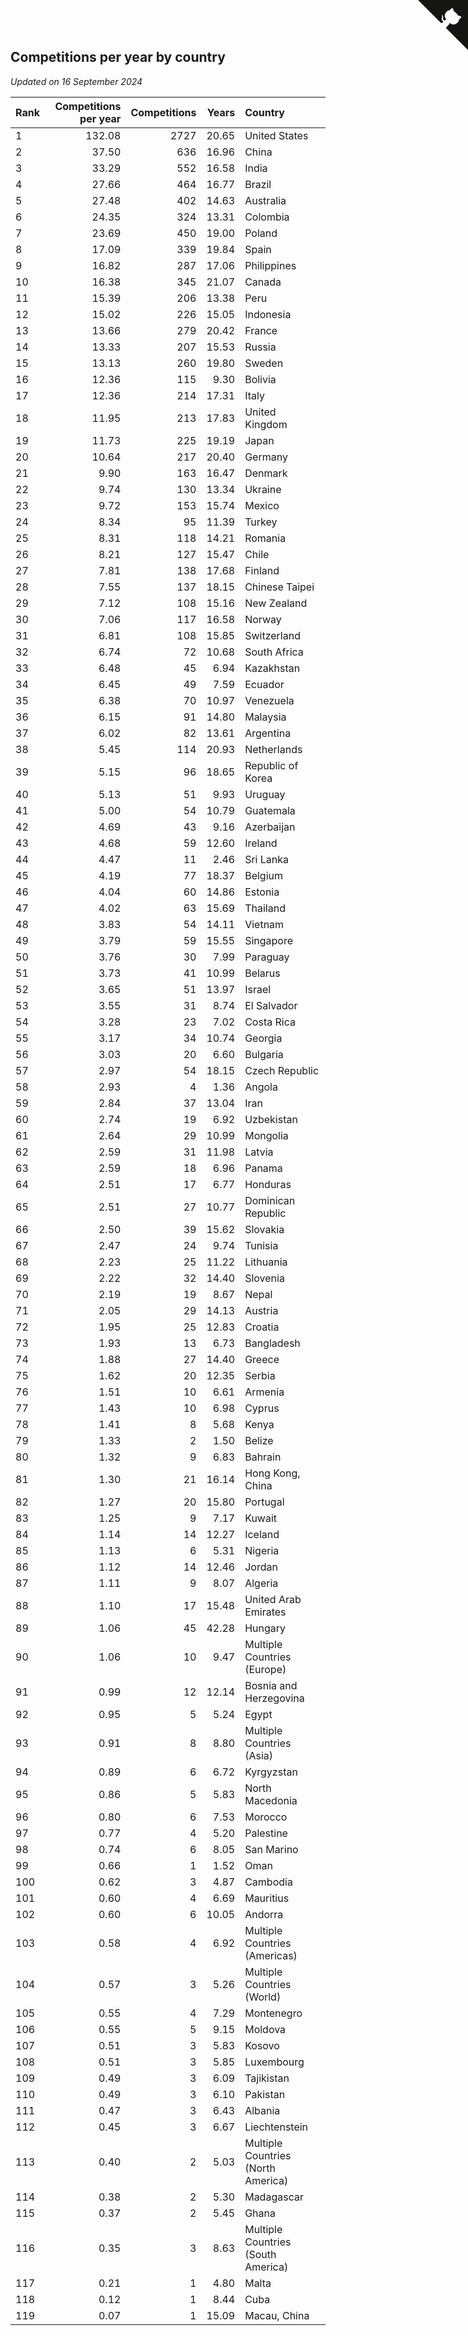 ## Competitions per year by country

*Updated on 16 September 2024*

| Rank | Competitions per year | Competitions | Years | Country |
| :--- | ---: | ---: | ---: | :--- |
| 1 | 132.08 | 2727 | 20.65 | United States |
| 2 | 37.50 | 636 | 16.96 | China |
| 3 | 33.29 | 552 | 16.58 | India |
| 4 | 27.66 | 464 | 16.77 | Brazil |
| 5 | 27.48 | 402 | 14.63 | Australia |
| 6 | 24.35 | 324 | 13.31 | Colombia |
| 7 | 23.69 | 450 | 19.00 | Poland |
| 8 | 17.09 | 339 | 19.84 | Spain |
| 9 | 16.82 | 287 | 17.06 | Philippines |
| 10 | 16.38 | 345 | 21.07 | Canada |
| 11 | 15.39 | 206 | 13.38 | Peru |
| 12 | 15.02 | 226 | 15.05 | Indonesia |
| 13 | 13.66 | 279 | 20.42 | France |
| 14 | 13.33 | 207 | 15.53 | Russia |
| 15 | 13.13 | 260 | 19.80 | Sweden |
| 16 | 12.36 | 115 | 9.30 | Bolivia |
| 17 | 12.36 | 214 | 17.31 | Italy |
| 18 | 11.95 | 213 | 17.83 | United Kingdom |
| 19 | 11.73 | 225 | 19.19 | Japan |
| 20 | 10.64 | 217 | 20.40 | Germany |
| 21 | 9.90 | 163 | 16.47 | Denmark |
| 22 | 9.74 | 130 | 13.34 | Ukraine |
| 23 | 9.72 | 153 | 15.74 | Mexico |
| 24 | 8.34 | 95 | 11.39 | Turkey |
| 25 | 8.31 | 118 | 14.21 | Romania |
| 26 | 8.21 | 127 | 15.47 | Chile |
| 27 | 7.81 | 138 | 17.68 | Finland |
| 28 | 7.55 | 137 | 18.15 | Chinese Taipei |
| 29 | 7.12 | 108 | 15.16 | New Zealand |
| 30 | 7.06 | 117 | 16.58 | Norway |
| 31 | 6.81 | 108 | 15.85 | Switzerland |
| 32 | 6.74 | 72 | 10.68 | South Africa |
| 33 | 6.48 | 45 | 6.94 | Kazakhstan |
| 34 | 6.45 | 49 | 7.59 | Ecuador |
| 35 | 6.38 | 70 | 10.97 | Venezuela |
| 36 | 6.15 | 91 | 14.80 | Malaysia |
| 37 | 6.02 | 82 | 13.61 | Argentina |
| 38 | 5.45 | 114 | 20.93 | Netherlands |
| 39 | 5.15 | 96 | 18.65 | Republic of Korea |
| 40 | 5.13 | 51 | 9.93 | Uruguay |
| 41 | 5.00 | 54 | 10.79 | Guatemala |
| 42 | 4.69 | 43 | 9.16 | Azerbaijan |
| 43 | 4.68 | 59 | 12.60 | Ireland |
| 44 | 4.47 | 11 | 2.46 | Sri Lanka |
| 45 | 4.19 | 77 | 18.37 | Belgium |
| 46 | 4.04 | 60 | 14.86 | Estonia |
| 47 | 4.02 | 63 | 15.69 | Thailand |
| 48 | 3.83 | 54 | 14.11 | Vietnam |
| 49 | 3.79 | 59 | 15.55 | Singapore |
| 50 | 3.76 | 30 | 7.99 | Paraguay |
| 51 | 3.73 | 41 | 10.99 | Belarus |
| 52 | 3.65 | 51 | 13.97 | Israel |
| 53 | 3.55 | 31 | 8.74 | El Salvador |
| 54 | 3.28 | 23 | 7.02 | Costa Rica |
| 55 | 3.17 | 34 | 10.74 | Georgia |
| 56 | 3.03 | 20 | 6.60 | Bulgaria |
| 57 | 2.97 | 54 | 18.15 | Czech Republic |
| 58 | 2.93 | 4 | 1.36 | Angola |
| 59 | 2.84 | 37 | 13.04 | Iran |
| 60 | 2.74 | 19 | 6.92 | Uzbekistan |
| 61 | 2.64 | 29 | 10.99 | Mongolia |
| 62 | 2.59 | 31 | 11.98 | Latvia |
| 63 | 2.59 | 18 | 6.96 | Panama |
| 64 | 2.51 | 17 | 6.77 | Honduras |
| 65 | 2.51 | 27 | 10.77 | Dominican Republic |
| 66 | 2.50 | 39 | 15.62 | Slovakia |
| 67 | 2.47 | 24 | 9.74 | Tunisia |
| 68 | 2.23 | 25 | 11.22 | Lithuania |
| 69 | 2.22 | 32 | 14.40 | Slovenia |
| 70 | 2.19 | 19 | 8.67 | Nepal |
| 71 | 2.05 | 29 | 14.13 | Austria |
| 72 | 1.95 | 25 | 12.83 | Croatia |
| 73 | 1.93 | 13 | 6.73 | Bangladesh |
| 74 | 1.88 | 27 | 14.40 | Greece |
| 75 | 1.62 | 20 | 12.35 | Serbia |
| 76 | 1.51 | 10 | 6.61 | Armenia |
| 77 | 1.43 | 10 | 6.98 | Cyprus |
| 78 | 1.41 | 8 | 5.68 | Kenya |
| 79 | 1.33 | 2 | 1.50 | Belize |
| 80 | 1.32 | 9 | 6.83 | Bahrain |
| 81 | 1.30 | 21 | 16.14 | Hong Kong, China |
| 82 | 1.27 | 20 | 15.80 | Portugal |
| 83 | 1.25 | 9 | 7.17 | Kuwait |
| 84 | 1.14 | 14 | 12.27 | Iceland |
| 85 | 1.13 | 6 | 5.31 | Nigeria |
| 86 | 1.12 | 14 | 12.46 | Jordan |
| 87 | 1.11 | 9 | 8.07 | Algeria |
| 88 | 1.10 | 17 | 15.48 | United Arab Emirates |
| 89 | 1.06 | 45 | 42.28 | Hungary |
| 90 | 1.06 | 10 | 9.47 | Multiple Countries (Europe) |
| 91 | 0.99 | 12 | 12.14 | Bosnia and Herzegovina |
| 92 | 0.95 | 5 | 5.24 | Egypt |
| 93 | 0.91 | 8 | 8.80 | Multiple Countries (Asia) |
| 94 | 0.89 | 6 | 6.72 | Kyrgyzstan |
| 95 | 0.86 | 5 | 5.83 | North Macedonia |
| 96 | 0.80 | 6 | 7.53 | Morocco |
| 97 | 0.77 | 4 | 5.20 | Palestine |
| 98 | 0.74 | 6 | 8.05 | San Marino |
| 99 | 0.66 | 1 | 1.52 | Oman |
| 100 | 0.62 | 3 | 4.87 | Cambodia |
| 101 | 0.60 | 4 | 6.69 | Mauritius |
| 102 | 0.60 | 6 | 10.05 | Andorra |
| 103 | 0.58 | 4 | 6.92 | Multiple Countries (Americas) |
| 104 | 0.57 | 3 | 5.26 | Multiple Countries (World) |
| 105 | 0.55 | 4 | 7.29 | Montenegro |
| 106 | 0.55 | 5 | 9.15 | Moldova |
| 107 | 0.51 | 3 | 5.83 | Kosovo |
| 108 | 0.51 | 3 | 5.85 | Luxembourg |
| 109 | 0.49 | 3 | 6.09 | Tajikistan |
| 110 | 0.49 | 3 | 6.10 | Pakistan |
| 111 | 0.47 | 3 | 6.43 | Albania |
| 112 | 0.45 | 3 | 6.67 | Liechtenstein |
| 113 | 0.40 | 2 | 5.03 | Multiple Countries (North America) |
| 114 | 0.38 | 2 | 5.30 | Madagascar |
| 115 | 0.37 | 2 | 5.45 | Ghana |
| 116 | 0.35 | 3 | 8.63 | Multiple Countries (South America) |
| 117 | 0.21 | 1 | 4.80 | Malta |
| 118 | 0.12 | 1 | 8.44 | Cuba |
| 119 | 0.07 | 1 | 15.09 | Macau, China |


<a href="https://github.com/JustinTimeCuber/wca_statistics" class="github-corner" aria-label="View source on Github"><svg width="80" height="80" viewBox="0 0 250 250" style="fill:#151513; color:#fff; position: absolute; top: 0; border: 0; right: 0;" aria-hidden="true"><path d="M0,0 L115,115 L130,115 L142,142 L250,250 L250,0 Z"></path><path d="M128.3,109.0 C113.8,99.7 119.0,89.6 119.0,89.6 C122.0,82.7 120.5,78.6 120.5,78.6 C119.2,72.0 123.4,76.3 123.4,76.3 C127.3,80.9 125.5,87.3 125.5,87.3 C122.9,97.6 130.6,101.9 134.4,103.2" fill="currentColor" style="transform-origin: 130px 106px;" class="octo-arm"></path><path d="M115.0,115.0 C114.9,115.1 118.7,116.5 119.8,115.4 L133.7,101.6 C136.9,99.2 139.9,98.4 142.2,98.6 C133.8,88.0 127.5,74.4 143.8,58.0 C148.5,53.4 154.0,51.2 159.7,51.0 C160.3,49.4 163.2,43.6 171.4,40.1 C171.4,40.1 176.1,42.5 178.8,56.2 C183.1,58.6 187.2,61.8 190.9,65.4 C194.5,69.0 197.7,73.2 200.1,77.6 C213.8,80.2 216.3,84.9 216.3,84.9 C212.7,93.1 206.9,96.0 205.4,96.6 C205.1,102.4 203.0,107.8 198.3,112.5 C181.9,128.9 168.3,122.5 157.7,114.1 C157.9,116.9 156.7,120.9 152.7,124.9 L141.0,136.5 C139.8,137.7 141.6,141.9 141.8,141.8 Z" fill="currentColor" class="octo-body"></path></svg></a><style>.github-corner:hover .octo-arm{animation:octocat-wave 560ms ease-in-out}@keyframes octocat-wave{0%,100%{transform:rotate(0)}20%,60%{transform:rotate(-25deg)}40%,80%{transform:rotate(10deg)}}@media (max-width:500px){.github-corner:hover .octo-arm{animation:none}.github-corner .octo-arm{animation:octocat-wave 560ms ease-in-out}}</style>
